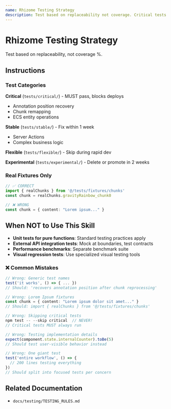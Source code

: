 ```yaml
---
name: Rhizome Testing Strategy
description: Test based on replaceability not coverage. Critical tests (hours of user work) MUST pass and block deploys. Use real fixtures from processed chunks, not Lorem Ipsum. Categorize into critical/stable/flexible/experimental directories. Use when writing tests or reviewing test organization. Trigger keywords: test, testing, jest, vitest, fixtures, test:critical, annotation recovery, chunk remapping, real fixtures, Lorem Ipsum, tests/critical, test organization.
---
```


# Rhizome Testing Strategy

Test based on replaceability, not coverage %.

## Instructions

### Test Categories

**Critical** (`tests/critical/`) - MUST pass, blocks deploys
- Annotation position recovery
- Chunk remapping
- ECS entity operations

**Stable** (`tests/stable/`) - Fix within 1 week
- Server Actions
- Complex business logic

**Flexible** (`tests/flexible/`) - Skip during rapid dev

**Experimental** (`tests/experimental/`) - Delete or promote in 2 weeks

### Real Fixtures Only

```typescript
// ✅ CORRECT
import { realChunks } from '@/tests/fixtures/chunks'
const chunk = realChunks.gravityRainbow_chunk0

// ❌ WRONG
const chunk = { content: "Lorem ipsum..." }
```

## When NOT to Use This Skill

- **Unit tests for pure functions**: Standard testing practices apply
- **External API integration tests**: Mock at boundaries, test contracts
- **Performance benchmarks**: Separate benchmark suite
- **Visual regression tests**: Use specialized visual testing tools

### ❌ Common Mistakes

```typescript
// Wrong: Generic test names
test('it works', () => { ... })
// Should: 'recovers annotation position after chunk reprocessing'

// Wrong: Lorem Ipsum fixtures
const chunk = { content: "Lorem ipsum dolor sit amet..." }
// Should: import { realChunks } from '@/tests/fixtures/chunks'

// Wrong: Skipping critical tests
npm test -- --skip critical  // NEVER!
// Critical tests MUST always run

// Wrong: Testing implementation details
expect(component.state.internalCounter).toBe(5)
// Should test user-visible behavior instead

// Wrong: One giant test
test('entire workflow', () => {
  // 200 lines testing everything
})
// Should split into focused tests per concern
```

## Related Documentation

- `docs/testing/TESTING_RULES.md`
